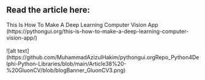 <h2>Read the article here:</h2> 
This Is How To Make A Deep Learning Computer Vision App (https://pythongui.org/this-is-how-to-make-a-deep-learning-computer-vision-app/)
<br></br>
![alt text](https://github.com/MuhammadAzizulHakim/pythongui.orgRepo_Python4Delphi-Python-Libraries/blob/main/Article38%20-%20GluonCV/blob/blogBanner_GluonCV3.png)
